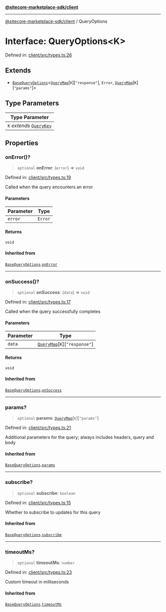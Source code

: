 [**@sitecore-marketplace-sdk/client**](../README.md)

***

[@sitecore-marketplace-sdk/client](../README.md) / QueryOptions

# Interface: QueryOptions\<K\>

Defined in: [client/src/types.ts:26](https://github.com/Sitecore/marketplace-sdk/blob/e3ec55ede335ad59ac5875d32f0d68c50e7bc899/packages/client/src/types.ts#L26)

## Extends

- [`BaseQueryOptions`](BaseQueryOptions.md)\<[`QueryMap`](QueryMap.md)\[`K`\]\[`"response"`\], `Error`, [`QueryMap`](QueryMap.md)\[`K`\]\[`"params"`\]\>

## Type Parameters

| Type Parameter |
| ------ |
| `K` *extends* [`QueryKey`](../type-aliases/QueryKey.md) |

## Properties

### onError()?

> `optional` **onError**: (`error`) => `void`

Defined in: [client/src/types.ts:19](https://github.com/Sitecore/marketplace-sdk/blob/e3ec55ede335ad59ac5875d32f0d68c50e7bc899/packages/client/src/types.ts#L19)

Called when the query encounters an error

#### Parameters

| Parameter | Type |
| ------ | ------ |
| `error` | `Error` |

#### Returns

`void`

#### Inherited from

[`BaseQueryOptions`](BaseQueryOptions.md).[`onError`](BaseQueryOptions.md#onerror)

***

### onSuccess()?

> `optional` **onSuccess**: (`data`) => `void`

Defined in: [client/src/types.ts:17](https://github.com/Sitecore/marketplace-sdk/blob/e3ec55ede335ad59ac5875d32f0d68c50e7bc899/packages/client/src/types.ts#L17)

Called when the query successfully completes

#### Parameters

| Parameter | Type |
| ------ | ------ |
| `data` | [`QueryMap`](QueryMap.md)\[`K`\]\[`"response"`\] |

#### Returns

`void`

#### Inherited from

[`BaseQueryOptions`](BaseQueryOptions.md).[`onSuccess`](BaseQueryOptions.md#onsuccess)

***

### params?

> `optional` **params**: [`QueryMap`](QueryMap.md)\[`K`\]\[`"params"`\]

Defined in: [client/src/types.ts:21](https://github.com/Sitecore/marketplace-sdk/blob/e3ec55ede335ad59ac5875d32f0d68c50e7bc899/packages/client/src/types.ts#L21)

Additional parameters for the query; always includes headers, query and body

#### Inherited from

[`BaseQueryOptions`](BaseQueryOptions.md).[`params`](BaseQueryOptions.md#params)

***

### subscribe?

> `optional` **subscribe**: `boolean`

Defined in: [client/src/types.ts:15](https://github.com/Sitecore/marketplace-sdk/blob/e3ec55ede335ad59ac5875d32f0d68c50e7bc899/packages/client/src/types.ts#L15)

Whether to subscribe to updates for this query

#### Inherited from

[`BaseQueryOptions`](BaseQueryOptions.md).[`subscribe`](BaseQueryOptions.md#subscribe)

***

### timeoutMs?

> `optional` **timeoutMs**: `number`

Defined in: [client/src/types.ts:23](https://github.com/Sitecore/marketplace-sdk/blob/e3ec55ede335ad59ac5875d32f0d68c50e7bc899/packages/client/src/types.ts#L23)

Custom timeout in milliseconds

#### Inherited from

[`BaseQueryOptions`](BaseQueryOptions.md).[`timeoutMs`](BaseQueryOptions.md#timeoutms)
